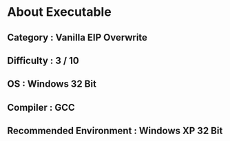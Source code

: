
# About Executable

## Category : Vanilla EIP Overwrite

## Difficulty : 3 / 10

## OS : Windows 32 Bit 

## Compiler : GCC

## Recommended Environment : Windows XP 32 Bit


